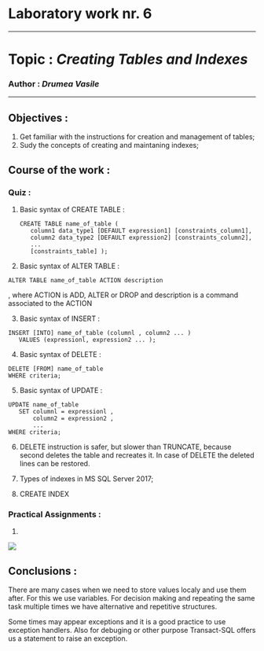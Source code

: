 # Laboratory work nr. 6
-----
# Topic : *Creating Tables and Indexes*
### Author : *Drumea Vasile*
-----
## Objectives :
1. Get familiar with the instructions for creation and management of tables;
2. Sudy the concepts of creating and maintaning indexes; 

## Course of the work :
### Quiz :

1. Basic syntax of CREATE TABLE : 
   ```
   CREATE TABLE name_of_table (  
      column1 data_type1 [DEFAULT expression1] [constraints_column1],  
      column2 data_type2 [DEFAULT expression2] [constraints_column2],  
      ...  
      [constraints_table] );
   ```
      
 2. Basic syntax of ALTER TABLE : 
   ```
   ALTER TABLE name_of_table ACTION description
   ```
   , where ACTION is ADD, ALTER or DROP and description is a command associated to the ACTION
   
 3. Basic syntax of INSERT : 
   ```
   INSERT [INTO] name_of_table (columnl , column2 ... )  
      VALUES (expressionl, expression2 ... );
   ```
   
 4. Basic syntax of DELETE : 
   ```
   DELETE [FROM] name_of_table  
   WHERE criteria;
   ```
 
 5. Basic syntax of UPDATE : 
   ```
   UPDATE name_of_table  
      SET columnl = expressionl ,  
          column2 = expression2 ,  
          ...   
   WHERE criteria;  
   ```
   
 6. DELETE instruction is safer, but slower than TRUNCATE, because second deletes the table and recreates it. In case of DELETE the deleted lines can be restored.
 
 7. Types of indexes in MS SQL Server 2017;
 
 8. CREATE INDEX

### Practical Assignments :
1. 

![](images/Capture1.PNG)


## Conclusions : 

   There are many cases when we need to store values localy and use them after. For this we use variables. For decision making and repeating the same task multiple times we have alternative and repetitive structures. 
   
   Some times may appear exceptions and it is a good practice to use exception handlers. Also for debuging or other purpose Transact-SQL offers us a statement to raise an exception.
